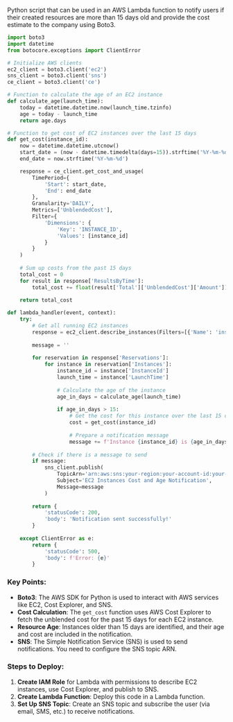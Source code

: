 Python script that can be used in an AWS Lambda function to notify users if their created resources are more than 15 days old and provide the cost estimate to the company using Boto3.

```python
import boto3
import datetime
from botocore.exceptions import ClientError

# Initialize AWS clients
ec2_client = boto3.client('ec2')
sns_client = boto3.client('sns')
ce_client = boto3.client('ce')

# Function to calculate the age of an EC2 instance
def calculate_age(launch_time):
    today = datetime.datetime.now(launch_time.tzinfo)
    age = today - launch_time
    return age.days

# Function to get cost of EC2 instances over the last 15 days
def get_cost(instance_id):
    now = datetime.datetime.utcnow()
    start_date = (now - datetime.timedelta(days=15)).strftime('%Y-%m-%d')
    end_date = now.strftime('%Y-%m-%d')

    response = ce_client.get_cost_and_usage(
        TimePeriod={
            'Start': start_date,
            'End': end_date
        },
        Granularity='DAILY',
        Metrics=['UnblendedCost'],
        Filter={
            'Dimensions': {
                'Key': 'INSTANCE_ID',
                'Values': [instance_id]
            }
        }
    )
    
    # Sum up costs from the past 15 days
    total_cost = 0
    for result in response['ResultsByTime']:
        total_cost += float(result['Total']['UnblendedCost']['Amount'])
    
    return total_cost

def lambda_handler(event, context):
    try:
        # Get all running EC2 instances
        response = ec2_client.describe_instances(Filters=[{'Name': 'instance-state-name', 'Values': ['running']}])
        
        message = ''
        
        for reservation in response['Reservations']:
            for instance in reservation['Instances']:
                instance_id = instance['InstanceId']
                launch_time = instance['LaunchTime']
                
                # Calculate the age of the instance
                age_in_days = calculate_age(launch_time)
                
                if age_in_days > 15:
                    # Get the cost for this instance over the last 15 days
                    cost = get_cost(instance_id)
                    
                    # Prepare a notification message
                    message += f'Instance {instance_id} is {age_in_days} days old and has cost the company ${cost:.2f} in the last 15 days.\n'
        
        # Check if there is a message to send
        if message:
            sns_client.publish(
                TopicArn='arn:aws:sns:your-region:your-account-id:your-sns-topic',
                Subject='EC2 Instances Cost and Age Notification',
                Message=message
            )
            
        return {
            'statusCode': 200,
            'body': 'Notification sent successfully!'
        }
        
    except ClientError as e:
        return {
            'statusCode': 500,
            'body': f'Error: {e}'
        }
```

### Key Points:
- **Boto3**: The AWS SDK for Python is used to interact with AWS services like EC2, Cost Explorer, and SNS.
- **Cost Calculation**: The `get_cost` function uses AWS Cost Explorer to fetch the unblended cost for the past 15 days for each EC2 instance.
- **Resource Age**: Instances older than 15 days are identified, and their age and cost are included in the notification.
- **SNS**: The Simple Notification Service (SNS) is used to send notifications. You need to configure the SNS topic ARN.

### Steps to Deploy:
1. **Create IAM Role** for Lambda with permissions to describe EC2 instances, use Cost Explorer, and publish to SNS.
2. **Create Lambda Function**: Deploy this code in a Lambda function.
3. **Set Up SNS Topic**: Create an SNS topic and subscribe the user (via email, SMS, etc.) to receive notifications.

